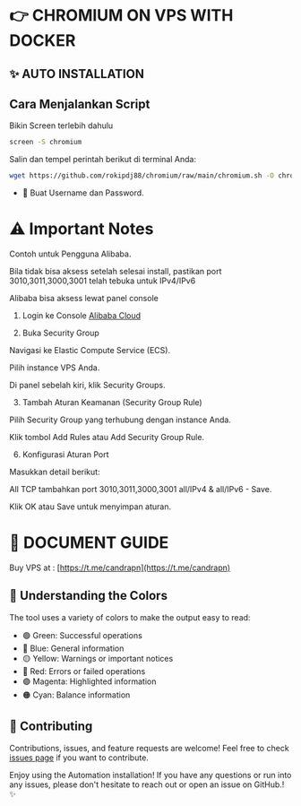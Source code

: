 # 👉 CHROMIUM ON VPS WITH DOCKER



## ✨ AUTO INSTALLATION

## Cara Menjalankan Script

Bikin Screen terlebih dahulu
```bash
screen -S chromium
```

Salin dan tempel perintah berikut di terminal Anda:

```bash
wget https://github.com/rokipdj88/chromium/raw/main/chromium.sh -O chromium.sh && chmod +x chromium.sh && ./chromium.sh
```

- 🔐 Buat Username dan Password.




# ⚠️ Important Notes

Contoh untuk Pengguna Alibaba.

Bila tidak bisa aksess setelah selesai install, pastikan port 3010,3011,3000,3001 telah tebuka untuk IPv4/IPv6

Alibaba bisa aksess lewat panel console

1. Login ke Console [Alibaba Cloud](ecs.console.aliyun.com)
   

2. Buka Security Group
   
   
Navigasi ke Elastic Compute Service (ECS).

Pilih instance VPS Anda.

Di panel sebelah kiri, klik Security Groups.


3. Tambah Aturan Keamanan (Security Group Rule)
   
Pilih Security Group yang terhubung dengan instance Anda.

Klik tombol Add Rules atau Add Security Group Rule.


6. Konfigurasi Aturan Port
   
Masukkan detail berikut:

All TCP tambahkan port 3010,3011,3000,3001 all/IPv4 & all/IPv6 - Save.

Klik OK atau Save untuk menyimpan aturan.


# 📝 DOCUMENT GUIDE

Buy VPS at : [https://t.me/candrapn](https://t.me/candrapn)


## 🎨 Understanding the Colors

The tool uses a variety of colors to make the output easy to read:

- 🟢 Green: Successful operations
- 🔵 Blue: General information
- 🟡 Yellow: Warnings or important notices
- 🔴 Red: Errors or failed operations
- 🟣 Magenta: Highlighted information
- 🟠 Cyan: Balance information


## 🤝 Contributing

Contributions, issues, and feature requests are welcome! Feel free to check [issues page](https://github.com/yourusername/chromium/issues) if you want to contribute.


Enjoy using the Automation installation! If you have any questions or run into any issues, please don't hesitate to reach out or open an issue on GitHub.! ✨

